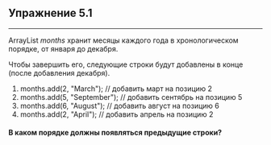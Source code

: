 ## Упражнение 5.1

***

ArrayList *months* хранит месяцы каждого года в 
хронологическом порядке, от января до декабря.

Чтобы завершить его, следующие строки будут добавлены в конце
(после добавления декабря).

1. months.add(2, "March"); // добавить март на позицию 2
2. months.add(5, "September"); // добавить сентябрь на позицию 5
3. months.add(6, "August"); // добавить август на позицию 6
4. months.add(2, "April"); // добавить апрель на позицию 2

#### В каком порядке должны появляться предыдущие строки?
